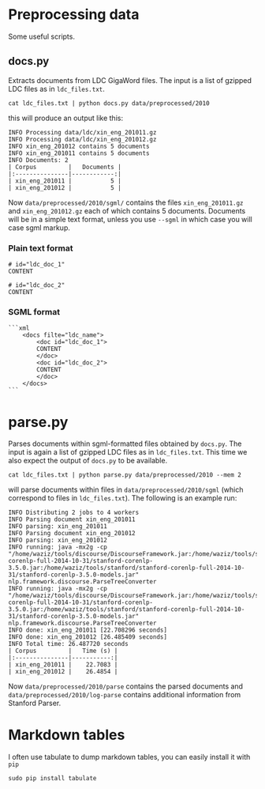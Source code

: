# Preprocessing data

Some useful scripts.


## docs.py

Extracts documents from LDC GigaWord files.
The input is a list of gzipped LDC files as in `ldc_files.txt`.


    cat ldc_files.txt | python docs.py data/preprocessed/2010 


this will produce an output like this:

    INFO Processing data/ldc/xin_eng_201011.gz
    INFO Processing data/ldc/xin_eng_201012.gz
    INFO xin_eng_201012 contains 5 documents
    INFO xin_eng_201011 contains 5 documents
    INFO Documents: 2
    | Corpus         |   Documents |
    |:---------------|------------:|
    | xin_eng_201011 |           5 |
    | xin_eng_201012 |           5 |


Now `data/preprocessed/2010/sgml/` contains the files `xin_eng_201011.gz` and `xin_eng_201012.gz` each of which contains 5 documents.
Documents will be in a simple text format, unless you use `--sgml` in which case you will case sgml markup.

### Plain text format

    # id="ldc_doc_1"
    CONTENT

    # id="ldc_doc_2"
    CONTENT
    

### SGML format

    ```xml
        <docs filte="ldc_name">
            <doc id="ldc_doc_1">
            CONTENT
            </doc>
            <doc id="ldc_doc_2">
            CONTENT
            </doc>
        </docs>
    ```

# parse.py

Parses documents within sgml-formatted files obtained by `docs.py`.
The input is again a list of gzipped LDC files as in `ldc_files.txt`.
This time we also expect the output of `docs.py` to be available.


    cat ldc_files.txt | python parse.py data/preprocessed/2010 --mem 2


will parse documents within files in `data/preprocessed/2010/sgml` (which correspond to files in `ldc_files.txt`).
The following is an example run:


    INFO Distributing 2 jobs to 4 workers
    INFO Parsing document xin_eng_201011
    INFO parsing: xin_eng_201011
    INFO Parsing document xin_eng_201012
    INFO parsing: xin_eng_201012
    INFO running: java -mx2g -cp "/home/waziz/tools/discourse/DiscourseFramework.jar:/home/waziz/tools/stanford/stanford-corenlp-full-2014-10-31/stanford-corenlp-3.5.0.jar:/home/waziz/tools/stanford/stanford-corenlp-full-2014-10-31/stanford-corenlp-3.5.0-models.jar" nlp.framework.discourse.ParseTreeConverter
    INFO running: java -mx2g -cp "/home/waziz/tools/discourse/DiscourseFramework.jar:/home/waziz/tools/stanford/stanford-corenlp-full-2014-10-31/stanford-corenlp-3.5.0.jar:/home/waziz/tools/stanford/stanford-corenlp-full-2014-10-31/stanford-corenlp-3.5.0-models.jar" nlp.framework.discourse.ParseTreeConverter
    INFO done: xin_eng_201011 [22.708296 seconds]
    INFO done: xin_eng_201012 [26.485409 seconds]
    INFO Total time: 26.487720 seconds
    | Corpus         |   Time (s) |
    |:---------------|-----------:|
    | xin_eng_201011 |    22.7083 |
    | xin_eng_201012 |    26.4854 |


Now `data/preprocessed/2010/parse` contains the parsed documents and `data/preprocessed/2010/log-parse` contains additional information from Stanford Parser.


# Markdown tables

I often use tabulate to dump markdown tables, you can easily install it with `pip`


    sudo pip install tabulate
